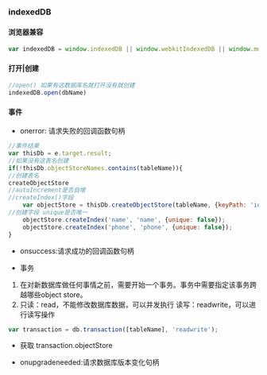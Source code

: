 ### indexedDB  

#### 浏览器兼容

```js
var indexedDB = window.indexedDB || window.webkitIndexedDB || window.mozIndexedDB || window.msIndexedDB;
```

#### 打开|创建
```js
//open() 如果有这数据库名就打开没有就创建
indexedDB.open(dbName)
```

#### 事件

* onerror: 请求失败的回调函数句柄
```js
//事件结果
var thisDb = e.target.result;
//如果没有这表名创建
if(!thisDb.objectStoreNames.contains(tableName)){
//创建表名
createObjectStore
//autoIncrement是否自增
//createIndex()字段
	var objectStore = thisDb.createObjectStore(tableName, {keyPath: 'id', autoIncrement: true});
//创建字段 unique是否唯一
	objectStore.createIndex('name', 'name', {unique: false});
	objectStore.createIndex('phone', 'phone', {unique: false});
}
```
* onsuccess:请求成功的回调函数句柄

* 事务
1. 在对新数据库做任何事情之前，需要开始一个事务。事务中需要指定该事务跨越哪些object store。
2. 只读：read，不能修改数据库数据，可以并发执行 读写：readwrite，可以进行读写操作
```js
var transaction = db.transaction([tableName], 'readwrite');
```
* 获取 transaction.objectStore

* onupgradeneeded:请求数据库版本变化句柄

